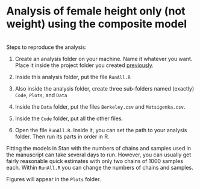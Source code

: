 # Analysis of female height only (not weight) using the composite model

<br/>
Steps to reproduce the analysis:

1) Create an analysis folder on your machine. Name it whatever you want. Place it inside the project folder you created [previously](../README.md). 

2) Inside this analysis folder, put the file ``RunAll.R``

3) Also inside the analysis folder, create three sub-folders named (exactly) ``Code``, ``Plots``, and ``Data``

4) Inside the ``Data`` folder, put the files ``Berkeley.csv`` and ``Matsigenka.csv``.

5) Inside the ``Code`` folder, put all the other files.

6) Open the file ``RunAll.R``. Inside it, you can set the path to your analysis folder. Then run its parts in order in R.

Fitting the models in Stan with the numbers of chains and samples used in the manuscript can take several days to run. However, you can usually get fairly reasonable quick estimates with only two chains of 1000 samples each. Within ``RunAll.R`` you can change the numbers of chains and samples.

Figures will appear in the ``Plots`` folder.
